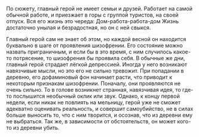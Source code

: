 По сюжету, главный герой не имеет семьи и друзей. Работает на самой обычной работе, и приезжает в горы с группой туристов, на своей отпуск. 
Вся его жизнь это череда: Дом-работа-работа-дом
Жизнь достаточно унылая и безрадостная, но он с ней свыкся.

Главный герой сам не знает об этом, но каждой весной он находится буквально в шаге от проявления шизофрении. Его состояние можно назвать приграничным, и если бы в это время, с ним случилось какое-то потрясение, то шизофрения бы проявила себя.
В обычные же дни, главный герой страдает лёгкой депрессией. Иногда у него возникают навязчивые мысли, но это его не сильно тревожит. 
При попадании в деревню, его дофаминовый фон начинает расти, что приводит к некоторым признакам шизофрении. Поначалу, они проявляются не очень сильно. То в голове возникнет странная, навязчивая идея, то где-то послышится необычный оклик или звук. Однако, к концу первой недели, если никак не повлиять на мельницу, герой уже не сможет адекватно оценивать реальность, и совершит самоубийство, не в силах больше выносить то, что с ним творится, и осознав, что из деревни ему не выбраться. Так же, в зависимости от обстоятельств, он может кого-то из деревни убить.  